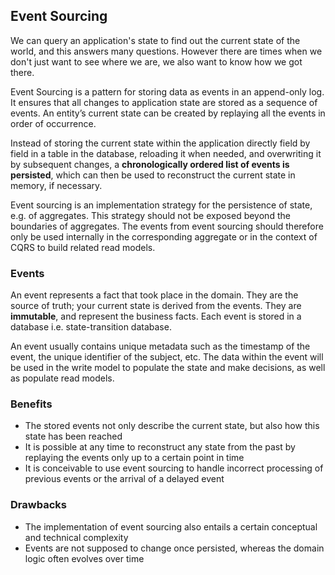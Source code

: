 ## Event Sourcing

We can query an application's state to find out the current state of the world, and this answers many questions. However there are times when we don't just want to see where we are, we also want to know how we got there.

Event Sourcing is a pattern for storing data as events in an append-only log. It ensures that all changes to application state are stored as a sequence of events. An entity’s current state can be created by replaying all the events in order of occurrence.

Instead of storing the current state within the application directly field by field in a table in the database, reloading it when needed, and overwriting it by subsequent changes, a **chronologically ordered list of events is persisted**, which can then be used to reconstruct the current state in memory, if necessary.

Event sourcing is an implementation strategy for the persistence of state, e.g. of aggregates. This strategy should not be exposed beyond the boundaries of aggregates. The events from event sourcing should therefore only be used internally in the corresponding aggregate or in the context of CQRS to build related read models.

### Events

An event represents a fact that took place in the domain. They are the source of truth; your current state is derived from the events. They are **immutable**, and represent the business facts. Each event is stored in a database i.e. state-transition database.

An event usually contains unique metadata such as the timestamp of the event, the unique identifier of the subject, etc. The data within the event will be used in the write model to populate the state and make decisions, as well as populate read models.

### Benefits

- The stored events not only describe the current state, but also how this state has been reached
- It is possible at any time to reconstruct any state from the past by replaying the events only up to a certain point in time
- It is conceivable to use event sourcing to handle incorrect processing of previous events or the arrival of a delayed event

### Drawbacks

- The implementation of event sourcing also entails a certain conceptual and technical complexity
- Events are not supposed to change once persisted, whereas the domain logic often evolves over time
